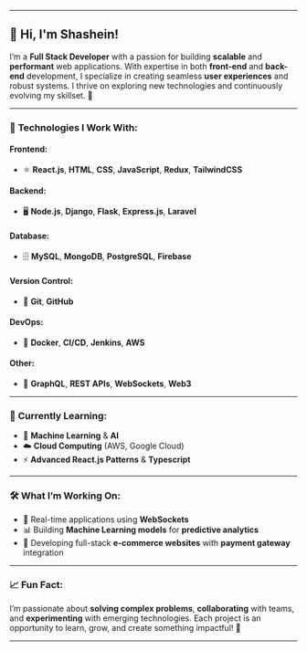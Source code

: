 
---

## 👋 **Hi, I'm Shashein!**

I’m a **Full Stack Developer** with a passion for building **scalable** and **performant** web applications. With expertise in both **front-end** and **back-end** development, I specialize in creating seamless **user experiences** and robust systems. I thrive on exploring new technologies and continuously evolving my skillset. 🚀

---

### 🔧 **Technologies I Work With:**

#### **Frontend:**
- ⚛️ **React.js**, **HTML**, **CSS**, **JavaScript**, **Redux**, **TailwindCSS**

#### **Backend:**
- 🖥️ **Node.js**, **Django**, **Flask**, **Express.js**, **Laravel**

#### **Database:**
- 🗄️ **MySQL**, **MongoDB**, **PostgreSQL**, **Firebase**

#### **Version Control:**
- 🌿 **Git**, **GitHub**

#### **DevOps:**
- 🚀 **Docker**, **CI/CD**, **Jenkins**, **AWS**

#### **Other:**
- 🔌 **GraphQL**, **REST APIs**, **WebSockets**, **Web3**

---

### 🌱 **Currently Learning:**

- 🤖 **Machine Learning** & **AI**
- ☁️ **Cloud Computing** (AWS, Google Cloud)
- ⚡ **Advanced React.js Patterns** & **Typescript**

---

### 🛠️ **What I’m Working On:**

- 💬 Real-time applications using **WebSockets**
- 📊 Building **Machine Learning models** for **predictive analytics**
- 🛒 Developing full-stack **e-commerce websites** with **payment gateway** integration

---

### 📈 **Fun Fact:**

I’m passionate about **solving complex problems**, **collaborating** with teams, and **experimenting** with emerging technologies. Each project is an opportunity to learn, grow, and create something impactful! 🎯

---






